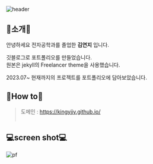![header](https://capsule-render.vercel.app/api?type=waving&color=auto&height=300&section=header&text=Yeonji%20Github!&fontSize=90&fontColor=#333333)

## 📢소개📢
안녕하세요 전자공학과를 졸업한 <b>김연지</b> 입니다.<br/>

깃블로그로 포트폴리오를 만들었습니다.<br/>
원본은 jekyll의 Freelancer theme을 사용했습니다.<br/>

2023.07~ 현재까지의 프로젝트를 포트폴리오에 담아보았습니다.<br/>

## 🔎How to🔎
> 도메인 : https://kingyjjy.github.io/
<br/><br/>


## 💻screen shot💻
![pf](https://github.com/kingyjjy/react-practice-useState/assets/141803642/c30837cb-9671-447a-9f3e-d7c520915a60)
